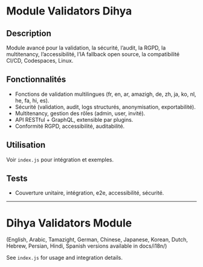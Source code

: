 # Module Validators Dihya

## Description
Module avancé pour la validation, la sécurité, l’audit, la RGPD, la multitenancy, l’accessibilité, l’IA fallback open source, la compatibilité CI/CD, Codespaces, Linux.

## Fonctionnalités
- Fonctions de validation multilingues (fr, en, ar, amazigh, de, zh, ja, ko, nl, he, fa, hi, es).
- Sécurité (validation, audit, logs structurés, anonymisation, exportabilité).
- Multitenancy, gestion des rôles (admin, user, invité).
- API RESTful + GraphQL, extensible par plugins.
- Conformité RGPD, accessibilité, auditabilité.

## Utilisation
Voir `index.js` pour intégration et exemples.

## Tests
- Couverture unitaire, intégration, e2e, accessibilité, sécurité.

---

# Dihya Validators Module

(English, Arabic, Tamazight, German, Chinese, Japanese, Korean, Dutch, Hebrew, Persian, Hindi, Spanish versions available in docs/i18n/)

See `index.js` for usage and integration details.
